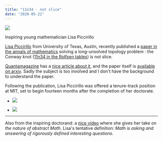 ```yaml
---
title: "11n34 - not slice"
date: "2020-05-22"
---
```


![](https://blog.atlant.is/wp-content/uploads/2020/05/lisa-piccirillo.jpg)

Inspiring young mathematician Lisa Piccirillo

[Lisa Piccirillo](https://en.wikipedia.org/wiki/Lisa_Piccirillo) from University of Texas, Austin, recently published a [paper in the annals of mathematics](https://annals.math.princeton.edu/2020/191-2/p05) solving a long-unsolved topology problem : the Conway knot ([11n34 in the Rolfsen tables](https://en.wikipedia.org/wiki/Conway_knot)) is not slice.

[Quantamagazine](https://www.quantamagazine.org/) has a [nice article about it](https://www.quantamagazine.org/graduate-student-solves-decades-old-conway-knot-problem-20200519/), and the paper itself is [available on arxiv](https://arxiv.org/abs/1808.02923). Sadly the subject is too involved and I don't have the background to understand the paper.

Following the publication, Lisa Piccirillo was offered a tenure-track position at MIT, set to begin fourteen months after the completion of her doctorate.

- ![](http://blog.atlant.is/wp-content/uploads/2020/05/piccirillo-4a.png)
    
- ![](http://blog.atlant.is/wp-content/uploads/2020/05/piccirillo-4h.png)
    

* * *

Also from the inspiring doctorand: a [nice video](https://youtu.be/mIwf4-ayBLA?t=52) where she gives her take on _the nature of abstract Math_. Lisa's tentative definition: _Math is asking and answering of rigorously defined interesting questions_.
